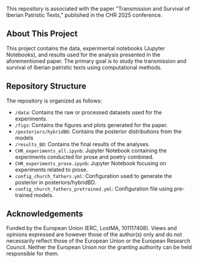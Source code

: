This repository is associated with the paper "Transmission and Survival of Iberian Patristic Texts," published in the CHR 2025 conference.

## About This Project

This project contains the data, experimental notebooks (Jupyter Notebooks), and results used for the analysis presented in the aforementioned paper. The primary goal is to study the transmission and survival of Iberian patristic texts using computational methods.

## Repository Structure

The repository is organized as follows:

  - `/data`: Contains the raw or processed datasets used for the experiments.
  - `/figs`: Contains the figures and plots generated for the paper.
  - `/posteriors/hybridBD`: Contains the posterior distributions from the models
  - `/results_BD`: Contains the final results of the analyses.
  - `CHR_experiments_all.ipynb`: Jupyter Notebook containing the experiments conducted for prose and poetry combined.
  - `CHR_experiments_prose.ipynb`: Jupyter Notebook focusing on experiments related to prose.
  - `config_church_fathers.yml`: Configuration used to generate the posterior in posteriors/hybridBD.
  - `config_church_fathers_pretrained.yml`: Configuration file using pre-trained models.

## Acknowledgements

Funded by the European Union (ERC, LostMA, 101117408). 
Views and opinions expressed are however those of the author(s) only and do not necessarily reflect those of the European Union or the European Research Council. 
Neither the European Union nor the granting authority can be held responsible for them.
